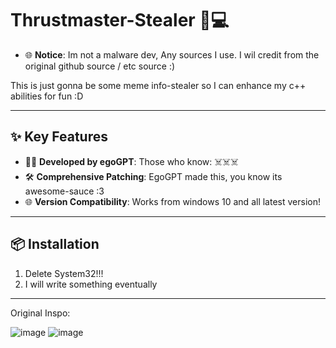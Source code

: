 # Thrustmaster-Stealer 🔑💻
- 🌐 **Notice**: Im not a malware dev, Any sources I use. I wil credit from the original github source / etc source :) 

This is just gonna be some meme info-stealer so I can enhance my c++ abilities for fun :D

---

## ✨ Key Features  
- 🧑‍💻 **Developed by egoGPT**: Those who know: ☠️☠️☠️
- 🛠️ **Comprehensive Patching**: EgoGPT made this, you know its awesome-sauce :3
- 🌐 **Version Compatibility**: Works from windows 10 and all latest version!

---

## 📦 Installation  
1. Delete System32!!!
2. I will write something eventually

---

Original Inspo: 

![image](https://github.com/user-attachments/assets/8a3eaff4-54c8-4bc8-a99f-376cff15d02f)
![image](https://github.com/user-attachments/assets/9fade17e-8f1b-4001-b8cb-5eecd7fc6cac)

